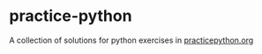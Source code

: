 # practice-python
A collection of solutions for python exercises in [practicepython.org](https://www.practicepython.org/)
